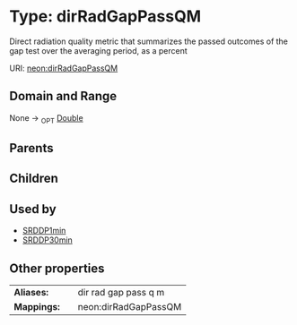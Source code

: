
# Type: dirRadGapPassQM


Direct radiation quality metric that summarizes the passed outcomes of the gap test over the averaging period, as a percent

URI: [neon:dirRadGapPassQM](https://data.neonscience.org/dirRadGapPassQM)


## Domain and Range

None ->  <sub>OPT</sub> [Double](types/Double.md)

## Parents


## Children


## Used by

 * [SRDDP1min](SRDDP1min.md)
 * [SRDDP30min](SRDDP30min.md)

## Other properties

|  |  |  |
| --- | --- | --- |
| **Aliases:** | | dir rad gap pass q m |
| **Mappings:** | | neon:dirRadGapPassQM |

